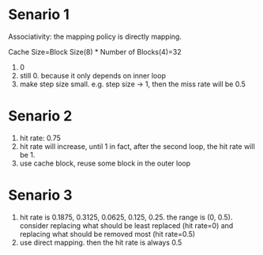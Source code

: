 # Senario 1

Associativity: the mapping policy is directly mapping.

Cache Size=Block Size(8) \* Number of Blocks(4)=32

1. 0
2. still 0. because it only depends on inner loop
3. make step size small. e.g. step size $\rightarrow$ 1, then the miss rate will be 0.5

# Senario 2

1. hit rate: 0.75
2. hit rate will increase, until 1
   in fact, after the second loop, the hit rate will be 1.
3. use cache block, reuse some block in the outer loop

# Senario 3

1. hit rate is 0.1875, 0.3125, 0.0625, 0.125, 0.25.
   the range is (0, 0.5). consider replacing what should be least replaced (hit rate=0) and replacing what should be removed most (hit rate=0.5)
2. use direct mapping. then the hit rate is always 0.5
